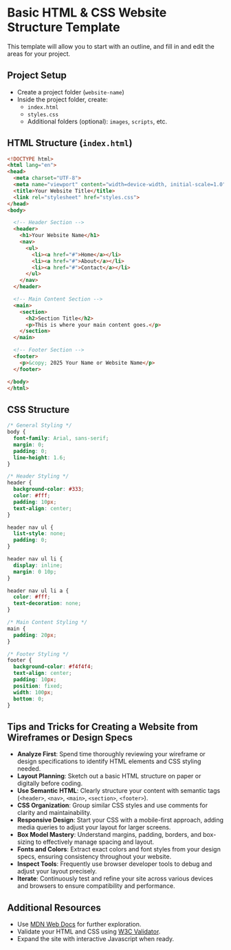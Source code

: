 # Basic HTML & CSS Website Structure Template

This template will allow you to start with an outline, and fill in and edit the areas for your project.

## Project Setup

- Create a project folder (`website-name`)
- Inside the project folder, create:
    - `index.html`
    - `styles.css`
    - Additional folders (optional): `images`, `scripts`, etc.

 ## HTML Structure (`index.html`)

```html
<!DOCTYPE html>
<html lang="en">
<head>
  <meta charset="UTF-8">
  <meta name="viewport" content="width=device-width, initial-scale=1.0">
  <title>Your Website Title</title>
  <link rel="stylesheet" href="styles.css">
</head>
<body>

  <!-- Header Section -->
  <header>
    <h1>Your Website Name</h1>
    <nav>
      <ul>
        <li><a href="#">Home</a></li>
        <li><a href="#">About</a></li>
        <li><a href="#">Contact</a></li>
      </ul>
    </nav>
  </header>

  <!-- Main Content Section -->
  <main>
    <section>
      <h2>Section Title</h2>
      <p>This is where your main content goes.</p>
    </section>
  </main>

  <!-- Footer Section -->
  <footer>
    <p>&copy; 2025 Your Name or Website Name</p>
  </footer>

</body>
</html>
```

## CSS Structure

```css
/* General Styling */
body {
  font-family: Arial, sans-serif;
  margin: 0;
  padding: 0;
  line-height: 1.6;
}

/* Header Styling */
header {
  background-color: #333;
  color: #fff;
  padding: 10px;
  text-align: center;
}

header nav ul {
  list-style: none;
  padding: 0;
}

header nav ul li {
  display: inline;
  margin: 0 10p;
}

header nav ul li a {
  color: #fff;
  text-decoration: none;
}

/* Main Content Styling */
main {
  padding: 20px;
}

/* Footer Styling */
footer {
  background-color: #f4f4f4;
  text-align: center;
  padding: 10px;
  position: fixed;
  width: 100px;
  bottom: 0;
}
```

## Tips and Tricks for Creating a Website from Wireframes or Design Specs

- **Analyze First**: Spend time thoroughly reviewing your wireframe or design specifications to identify HTML elements and CSS styling needed.
- **Layout Planning**: Sketch out a basic HTML structure on paper or digitally before coding.
- **Use Semantic HTML**: Clearly structure your content with semantic tags (`<header>`, `<nav>`, `<main>`, `<section>`, `<footer>`).
- **CSS Organization**: Group similar CSS styles and use comments for clarity and maintainability.
- **Responsive Design**: Start your CSS with a mobile-first approach, adding media queries to adjust your layout for larger screens.
- **Box Model Mastery**: Understand margins, padding, borders, and box-sizing to effectively manage spacing and layout.
- **Fonts and Colors**: Extract exact colors and font styles from your design specs, ensuring consistency throughout your website.
- **Inspect Tools**: Frequently use browser developer tools to debug and adjust your layout precisely.
- **Iterate**: Continuously test and refine your site across various devices and browsers to ensure compatibility and performance.

## Additional Resources

- Use [MDN Web Docs](https://developer.mozilla.org/en-US/) for further exploration.
- Validate your HTML and CSS using [W3C Validator](https://validator.w3.org).
- Expand the site with interactive Javascript when ready.
